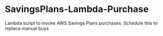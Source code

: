 # SavingsPlans-Lambda-Purchase
Lambda script to invoke AWS Savings Plans purchases. Schedule this to replace manual buys
